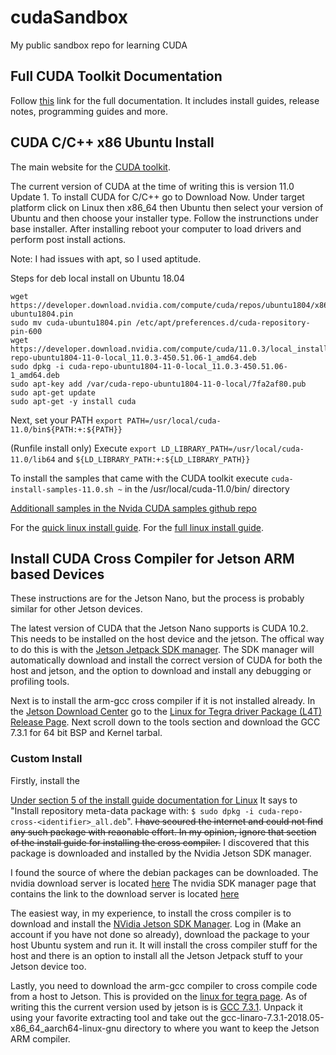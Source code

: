 # cudaSandbox
My public sandbox repo for learning CUDA

## Full CUDA Toolkit Documentation
Follow [this](https://docs.nvidia.com/cuda/index.html) link for the full 
documentation. It includes install guides, release notes, programming guides 
and more.
 
## CUDA C/C++ x86 Ubuntu Install
The main website for the [CUDA toolkit](https://developer.nvidia.com/cuda-toolkit).

The current version of CUDA at the time of writing this is version 11.0 Update 1. 
To install CUDA for C/C++ go to Download Now. Under target platform click on
Linux then x86_64 then Ubuntu then select your version of Ubuntu and then choose 
your installer type. Follow the instrunctions under base installer. After
installing reboot your computer to load drivers and perform post install actions.

Note: I had issues with apt, so I used aptitude.

Steps for deb local install on Ubuntu 18.04
```
wget https://developer.download.nvidia.com/compute/cuda/repos/ubuntu1804/x86_64/cuda-ubuntu1804.pin
sudo mv cuda-ubuntu1804.pin /etc/apt/preferences.d/cuda-repository-pin-600
wget https://developer.download.nvidia.com/compute/cuda/11.0.3/local_installers/cuda-repo-ubuntu1804-11-0-local_11.0.3-450.51.06-1_amd64.deb
sudo dpkg -i cuda-repo-ubuntu1804-11-0-local_11.0.3-450.51.06-1_amd64.deb
sudo apt-key add /var/cuda-repo-ubuntu1804-11-0-local/7fa2af80.pub
sudo apt-get update
sudo apt-get -y install cuda
```
Next, set your PATH `export PATH=/usr/local/cuda-11.0/bin${PATH:+:${PATH}}`

(Runfile install only) Execute `export LD_LIBRARY_PATH=/usr/local/cuda-11.0/lib64`
and `${LD_LIBRARY_PATH:+:${LD_LIBRARY_PATH}}`

To install the samples that came with the CUDA toolkit execute `cuda-install-samples-11.0.sh ~`
in the /usr/local/cuda-11.0/bin/ directory

[Additionall samples in the Nvida CUDA samples github repo](https://github.com/nvidia/cuda-samples)

For the [quick linux install guide](https://docs.nvidia.com/cuda/cuda-quick-start-guide/index.html#linux).
For the [full linux install guide](https://docs.nvidia.com/cuda/cuda-installation-guide-linux/index.html).

## Install CUDA Cross Compiler for Jetson ARM based Devices
These instructions are for the Jetson Nano, but the process is probably similar
for other Jetson devices.

The latest version of CUDA that the Jetson Nano supports is CUDA 10.2. This needs to
be installed on the host device and the jetson. The offical way to do this is with
the [Jetson Jetpack SDK manager](https://developer.nvidia.com/nvidia-sdk-manager).
The SDK manager will automatically download and install the correct version of CUDA
for both the host and jetson, and the option to download and install any debugging
or profiling tools. 

Next is to install the arm-gcc cross compiler if it is not installed already. 
In the [Jetson Download Center](https://developer.nvidia.com/embedded/downloads#?tx=$product,jetson_nano)
go to the [Linux for Tegra driver Package (L4T) Release Page](https://developer.nvidia.com/embedded/linux-tegra-r3271). 
Next scroll down to the tools section and download the GCC 7.3.1 for 64 bit BSP 
and Kernel tarbal.

### Custom Install
Firstly, install the 

[Under section 5 of the install guide documentation for Linux](https://docs.nvidia.com/cuda/cuda-installation-guide-linux/index.html#cross-platform) 
It says to "Install repository meta-data package with: `$ sudo dpkg -i cuda-repo-cross-<identifier>_all.deb`".
~~I have scoured the internet and could not find any such package with reaonable 
effort. In my opinion, ignore that section of the install guide for installing 
the cross compiler.~~ I discovered that this package is downloaded and installed 
by the Nvidia Jetson SDK manager. 

I found the source of where the debian packages can be downloaded. 
The nvidia download server is located [here](https://repo.download.nvidia.com/jetson/)
The nvidia SDK manager page that contains the link to the download server is located [here](https://docs.nvidia.com/jetson/jetpack/install-jetpack/index.html#package-management-tool)

The easiest way, in my experience, to install the cross compiler is to download 
and install the [NVidia Jetson SDK Manager](https://developer.nvidia.com/nvsdk-manager).
Log in (Make an account if you have not done so already), download the package to 
your host Ubuntu system and run it. It will install the cross compiler stuff for 
the host and there is an option to install all the Jetson Jetpack stuff to your 
Jetson device too.

Lastly, you need to download the arm-gcc compiler to cross compile code from
a host to Jetson. This is provided on the [linux for tegra page](https://developer.nvidia.com/embedded/linux-tegra).
As of writing this the current version used by jetson is is [GCC 7.3.1](https://developer.nvidia.com/embedded/dlc/l4t-gcc-7-3-1-toolchain-64-bit).
Unpack it using your favorite extracting tool and take out the gcc-linaro-7.3.1-2018.05-x86_64_aarch64-linux-gnu
directory to where you want to keep the Jetson ARM compiler.
